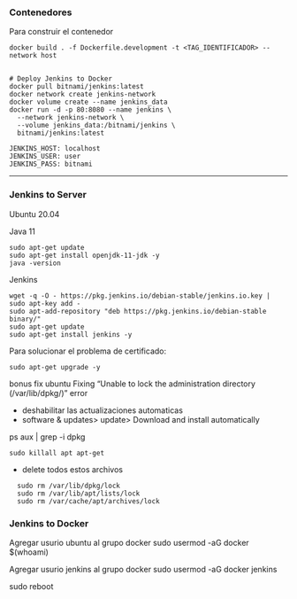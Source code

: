 

### Contenedores
Para construir el contenedor

```
docker build . -f Dockerfile.development -t <TAG_IDENTIFICADOR> --network host


# Deploy Jenkins to Docker
docker pull bitnami/jenkins:latest
docker network create jenkins-network
docker volume create --name jenkins_data
docker run -d -p 80:8080 --name jenkins \
  --network jenkins-network \
  --volume jenkins_data:/bitnami/jenkins \
  bitnami/jenkins:latest

```

```
JENKINS_HOST: localhost
JENKINS_USER: user
JENKINS_PASS: bitnami
```
**************************************************

### Jenkins to Server
Ubuntu 20.04

Java 11
```
sudo apt-get update
sudo apt-get install openjdk-11-jdk -y
java -version
```
Jenkins
```
wget -q -O - https://pkg.jenkins.io/debian-stable/jenkins.io.key | sudo apt-key add -
sudo apt-add-repository "deb https://pkg.jenkins.io/debian-stable binary/"
sudo apt-get update
sudo apt-get install jenkins -y
```



Para solucionar el problema de certificado:
```
sudo apt-get upgrade -y
```

bonus fix ubuntu
Fixing “Unable to lock the administration directory (/var/lib/dpkg/)” error

- deshabilitar las actualizaciones automaticas
- software & updates> update> Download and install automatically

ps aux | grep -i dpkg
```
sudo killall apt apt-get
```
- delete todos estos archivos
```
  sudo rm /var/lib/dpkg/lock
  sudo rm /var/lib/apt/lists/lock
  sudo rm /var/cache/apt/archives/lock
```



### Jenkins to Docker
Agregar usurio ubuntu al grupo docker
sudo usermod -aG docker $(whoami)

Agregar usurio jenkins al grupo docker
sudo usermod -aG docker jenkins

sudo reboot

